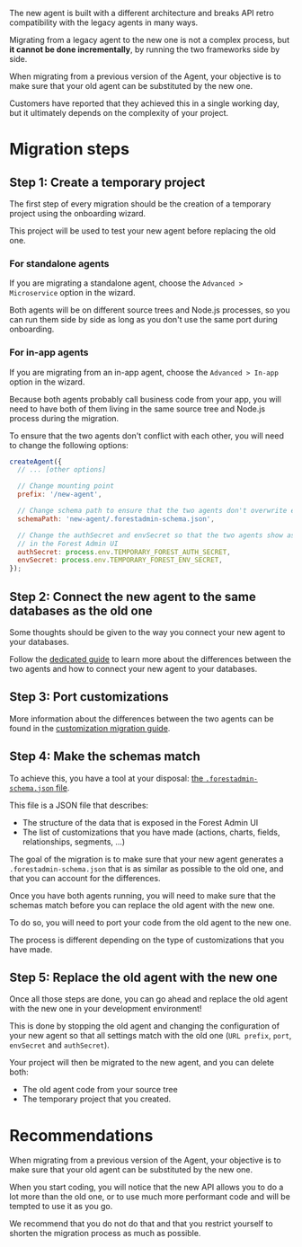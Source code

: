 The new agent is built with a different architecture and breaks API retro compatibility with the legacy agents in many ways.

Migrating from a legacy agent to the new one is not a complex process, but **it cannot be done incrementally**, by running the two frameworks side by side.

When migrating from a previous version of the Agent, your objective is to make sure that your old agent can be substituted by the new one.

Customers have reported that they achieved this in a single working day, but it ultimately depends on the complexity of your project.

# Migration steps

## Step 1: Create a temporary project

The first step of every migration should be the creation of a temporary project using the onboarding wizard.

This project will be used to test your new agent before replacing the old one.

### For standalone agents

If you are migrating a standalone agent, choose the `Advanced > Microservice` option in the wizard.

Both agents will be on different source trees and Node.js processes, so you can run them side by side as long as you don't use the same port during onboarding.

### For in-app agents

If you are migrating from an in-app agent, choose the `Advanced > In-app` option in the wizard.

Because both agents probably call business code from your app, you will need to have both of them living in the same source tree and Node.js process during the migration.

To ensure that the two agents don't conflict with each other, you will need to change the following options:

```javascript
createAgent({
  // ... [other options]

  // Change mounting point
  prefix: '/new-agent',

  // Change schema path to ensure that the two agents don't overwrite each other schemas
  schemaPath: 'new-agent/.forestadmin-schema.json',

  // Change the authSecret and envSecret so that the two agents show as two different projects
  // in the Forest Admin UI
  authSecret: process.env.TEMPORARY_FOREST_AUTH_SECRET,
  envSecret: process.env.TEMPORARY_FOREST_ENV_SECRET,
});
```

<!-- FIXME add a screenshot of the UI where we show how to add the prefix in the app url -->

## Step 2: Connect the new agent to the same databases as the old one

Some thoughts should be given to the way you connect your new agent to your databases.

Follow the [dedicated guide](./datasources) to learn more about the differences between the two agents and how to connect your new agent to your databases.

## Step 3: Port customizations

More information about the differences between the two agents can be found in the [customization migration guide](./customizations).

## Step 4: Make the schemas match

To achieve this, you have a tool at your disposal: [the `.forestadmin-schema.json` file](../../under-the-hood/forestadmin-schema.md).

This file is a JSON file that describes:

- The structure of the data that is exposed in the Forest Admin UI
- The list of customizations that you have made (actions, charts, fields, relationships, segments, ...)

The goal of the migration is to make sure that your new agent generates a `.forestadmin-schema.json` that is as similar as possible to the old one, and that you can account for the differences.

Once you have both agents running, you will need to make sure that the schemas match before you can replace the old agent with the new one.

To do so, you will need to port your code from the old agent to the new one.

The process is different depending on the type of customizations that you have made.

## Step 5: Replace the old agent with the new one

Once all those steps are done, you can go ahead and replace the old agent with the new one in your development environment!

This is done by stopping the old agent and changing the configuration of your new agent so that all settings match with the old one (`URL prefix`, `port`, `envSecret` and `authSecret`).

Your project will then be migrated to the new agent, and you can delete both:

- The old agent code from your source tree
- The temporary project that you created.

# Recommendations

When migrating from a previous version of the Agent, your objective is to make sure that your old agent can be substituted by the new one.

When you start coding, you will notice that the new API allows you to do a lot more than the old one, or to use much more performant code and will be tempted to use it as you go.

We recommend that you do not do that and that you restrict yourself to shorten the migration process as much as possible.
